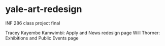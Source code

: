 # yale-art-redesign
INF 286 class project final



Tracey Kayembe Kamwimbi: Apply and News redesign page
Will Thorner: Exhibitions and Public Events page

